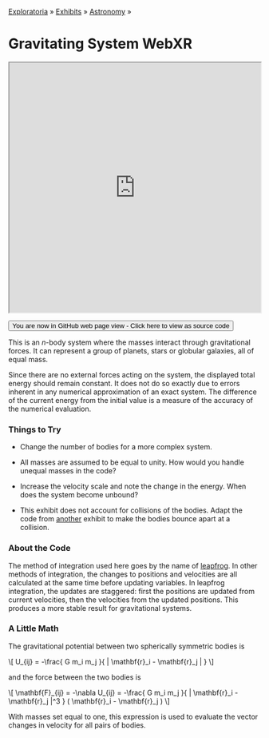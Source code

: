 [Exploratoria]( http://exploratoria.github.io ) &raquo; [Exhibits]( http://exploratoria.github.io/exhibits/ ) &raquo;
[Astronomy]( http://exploratoria.github.io/exhibits/astronomy/ ) &raquo;

# Gravitating System WebXR

<iframe src=https://exploratoria.github.io/lib/code-edit-view/code-edit-view.html#https://exploratoria.github.io/exhibits/astronomy/gravitating-system-webxr/gravitating-system-webxr.html width=100% height=500px></iframe>

<span style="display: none">_View as a web page to see the content of this iframe_</span>

<span style="display: none"> [You are now in GitHub source code view - Click here to view as a web page]( http://exploratoria.github.io/exhibits/astronomy/gravitating-system-webxr/index.html 'View file as a web page' ) </span>
<input type=button value="You are now in GitHub web page view - Click here to view as source code" onclick="window.location.href='https://github.com/exploratoria/exploratoria.github.io/tree/master/exhibits/astronomy/gravitating-system-webxr/'" />

This is an <i>n</i>-body system where the masses interact through gravitational forces. It can represent a group of planets, stars or globular galaxies, all of equal mass.

Since there are no external forces acting on the system, the displayed total energy should remain constant. It does not do so exactly due to errors inherent in any numerical approximation of an exact system. The difference of the current energy from the initial value is a measure of the accuracy of the numerical evaluation.

### Things to Try

* Change the number of bodies for a more complex system.

* All masses are assumed to be equal to unity. How would you handle unequal masses in the code?

* Increase the velocity scale and note the change in the energy. When does the system become unbound?

* This exhibit does not account for collisions of the bodies. Adapt the code from [another](http://exploratoria.github.io/exhibits/mechanics/elastic-collisions-in-3d/) exhibit to make the bodies bounce apart at a collision.

### About the Code

The method of integration used here goes by the name of [leapfrog](https://en.wikipedia.org/wiki/Leapfrog_integration). In other methods of integration, the changes to positions and velocities are all calculated at the same time before updating variables. In leapfrog integration, the updates are staggered: first the positions are updated from current velocities, then the velocities from the updated positions. This produces a more stable result for gravitational systems.

### A Little Math

The gravitational potential between two spherically symmetric bodies is

\\[ U\_{ij} = -\frac{ G m\_i m\_j }{ | \mathbf{r}\_i - \mathbf{r}\_j | } \\]

and the force between the two bodies is

\\[ \mathbf{F}\_{ij} = -\nabla U\_{ij}
= -\frac{ G m\_i m\_j }{ | \mathbf{r}\_i - \mathbf{r}\_j |^3 } ( \mathbf{r}\_i - \mathbf{r}\_j ) \\]

With masses set equal to one, this expression is used to evaluate the vector changes in velocity for all pairs of bodies.
